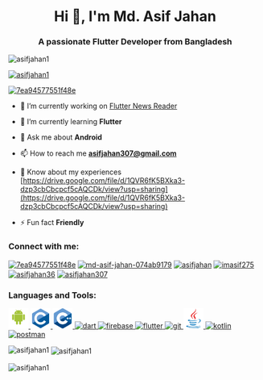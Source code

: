 <h1 align="center">Hi 👋, I'm Md. Asif Jahan</h1>
<h3 align="center">A passionate Flutter Developer from Bangladesh</h3>

<p align="left"> <img src="https://komarev.com/ghpvc/?username=asifjahan1&label=Profile%20views&color=0e75b6&style=flat" alt="asifjahan1" /> </p>

<p align="left"> <a href="https://github.com/ryo-ma/github-profile-trophy"><img src="https://github-profile-trophy.vercel.app/?username=asifjahan1" alt="asifjahan1" /></a> </p>

<p align="left"> <a href="https://twitter.com/7ea94577551f48e" target="blank"><img src="https://img.shields.io/twitter/follow/7ea94577551f48e?logo=twitter&style=for-the-badge" alt="7ea94577551f48e" /></a> </p>

- 🔭 I’m currently working on [Flutter News Reader](https://github.com/asifjahan1/Flutter-News-Reader/tree/master)

- 🌱 I’m currently learning **Flutter**

- 💬 Ask me about **Android**

- 📫 How to reach me **asifjahan307@gmail.com**

- 📄 Know about my experiences [https://drive.google.com/file/d/1QVR6fK5BXka3-dzp3cbCbcpcf5cAQCDk/view?usp=sharing](https://drive.google.com/file/d/1QVR6fK5BXka3-dzp3cbCbcpcf5cAQCDk/view?usp=sharing)

- ⚡ Fun fact **Friendly**

<h3 align="left">Connect with me:</h3>
<p align="left">
<a href="https://twitter.com/7ea94577551f48e" target="blank"><img align="center" src="https://raw.githubusercontent.com/rahuldkjain/github-profile-readme-generator/master/src/images/icons/Social/twitter.svg" alt="7ea94577551f48e" height="30" width="40" /></a>
<a href="https://linkedin.com/in/md-asif-jahan-074ab9179" target="blank"><img align="center" src="https://raw.githubusercontent.com/rahuldkjain/github-profile-readme-generator/master/src/images/icons/Social/linked-in-alt.svg" alt="md-asif-jahan-074ab9179" height="30" width="40" /></a>
<a href="https://kaggle.com/asifjahan" target="blank"><img align="center" src="https://raw.githubusercontent.com/rahuldkjain/github-profile-readme-generator/master/src/images/icons/Social/kaggle.svg" alt="asifjahan" height="30" width="40" /></a>
<a href="https://fb.com/imasif275" target="blank"><img align="center" src="https://raw.githubusercontent.com/rahuldkjain/github-profile-readme-generator/master/src/images/icons/Social/facebook.svg" alt="imasif275" height="30" width="40" /></a>
<a href="https://instagram.com/asifjahan36" target="blank"><img align="center" src="https://raw.githubusercontent.com/rahuldkjain/github-profile-readme-generator/master/src/images/icons/Social/instagram.svg" alt="asifjahan36" height="30" width="40" /></a>
<a href="https://www.hackerrank.com/asifjahan307" target="blank"><img align="center" src="https://raw.githubusercontent.com/rahuldkjain/github-profile-readme-generator/master/src/images/icons/Social/hackerrank.svg" alt="asifjahan307" height="30" width="40" /></a>
</p>

<h3 align="left">Languages and Tools:</h3>
<p align="left"> <a href="https://developer.android.com" target="_blank" rel="noreferrer"> <img src="https://raw.githubusercontent.com/devicons/devicon/master/icons/android/android-original-wordmark.svg" alt="android" width="40" height="40"/> </a> <a href="https://www.cprogramming.com/" target="_blank" rel="noreferrer"> <img src="https://raw.githubusercontent.com/devicons/devicon/master/icons/c/c-original.svg" alt="c" width="40" height="40"/> </a> <a href="https://www.w3schools.com/cpp/" target="_blank" rel="noreferrer"> <img src="https://raw.githubusercontent.com/devicons/devicon/master/icons/cplusplus/cplusplus-original.svg" alt="cplusplus" width="40" height="40"/> </a> <a href="https://dart.dev" target="_blank" rel="noreferrer"> <img src="https://www.vectorlogo.zone/logos/dartlang/dartlang-icon.svg" alt="dart" width="40" height="40"/> </a> <a href="https://firebase.google.com/" target="_blank" rel="noreferrer"> <img src="https://www.vectorlogo.zone/logos/firebase/firebase-icon.svg" alt="firebase" width="40" height="40"/> </a> <a href="https://flutter.dev" target="_blank" rel="noreferrer"> <img src="https://www.vectorlogo.zone/logos/flutterio/flutterio-icon.svg" alt="flutter" width="40" height="40"/> </a> <a href="https://git-scm.com/" target="_blank" rel="noreferrer"> <img src="https://www.vectorlogo.zone/logos/git-scm/git-scm-icon.svg" alt="git" width="40" height="40"/> </a> <a href="https://www.java.com" target="_blank" rel="noreferrer"> <img src="https://raw.githubusercontent.com/devicons/devicon/master/icons/java/java-original.svg" alt="java" width="40" height="40"/> </a> <a href="https://kotlinlang.org" target="_blank" rel="noreferrer"> <img src="https://www.vectorlogo.zone/logos/kotlinlang/kotlinlang-icon.svg" alt="kotlin" width="40" height="40"/> </a> <a href="https://postman.com" target="_blank" rel="noreferrer"> <img src="https://www.vectorlogo.zone/logos/getpostman/getpostman-icon.svg" alt="postman" width="40" height="40"/> </a> </p>

<p><img align="left" src="https://github-readme-stats.vercel.app/api/top-langs?username=asifjahan1&show_icons=true&locale=en&layout=compact" alt="asifjahan1" /></p>

<p>&nbsp;<img align="center" src="https://github-readme-stats.vercel.app/api?username=asifjahan1&show_icons=true&locale=en" alt="asifjahan1" /></p>

<p><img align="center" src="https://github-readme-streak-stats.herokuapp.com/?user=asifjahan1&" alt="asifjahan1" /></p>
